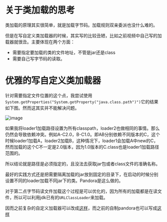 # 关于类加载的思考
类加载的原理其实很简单，就是加载字节码。加载规则双亲委派也没什么难的。

但是在写自定义类加载器的时候，其实写的比较丑陋，比如之前视频中自己写的加载器就很丑。主要体现在两个方面：
- 需要指定要加载的类的文件地址，不管是jar还是class
- 需要自己写字节码的读取。
# 优雅的写自定义类加载器
针对需要指定文件位置的这个点，我尝试使用`System.getProperties("System.getProperty("java.class.path")")`它的结果如下图。然而这其实并不能解决问题。

![image](https://i.imgur.com/bIA4cYN.pngg)

如果我将loader1加载路径设置为所有classpath，loader2也做相同的事情。那么仍然会导致依赖冲突。例如A-C2.0，B-C1.0。即AB分别依赖不同版本的C，这个时候loader1加载A，loader2加载B，这种情况下，loader1会加载A中new的C，然而加载的这个C不一定是2.0版本，因为1.0版本的C.class也是loader1加载路径范围的。

所以结论就是路径是必须指定的，且没法去获取jar包或者class文件的准确名称。

最好的实践方式还是把需要隔离加载的jar放到固定的目录下，在启动的时候分别设置不同的loader加载不同jar下的类。Pandora是这么做的。

对于第二点字节码读文件加载这个过程是可以优化的，因为所有的加载都是在读文件，所以可以利用jdk已有的`URLClassLoader`来加载。

因而之前复杂的自定义加载器可以改成[这样](https://github.com/sunwu51/ClassloaderDemo/blob/master/src/main/java/em/%E4%B8%89%E7%AE%80%E5%8D%95%E7%B2%97%E6%9A%B4%E7%9A%84%E6%AD%A3%E7%A1%AE%E5%81%9A%E6%B3%952.java)，而之前的自制pandora也可以写成[这样](https://github.com/sunwu51/ClassloaderDemo/blob/master/src/main/java/em/%E5%9B%9B%E6%AF%94%E8%BE%83%E7%89%9B%E9%80%BC%E7%9A%84%E6%96%B9%E6%B3%952.java)


